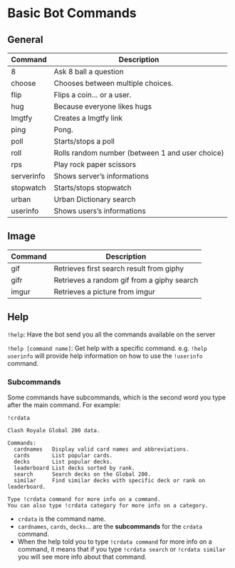 # Basic Bot Commands

## General

Command | Description
--- | ---
8 | Ask 8 ball a question
choose | Chooses between multiple choices.
flip | Flips a coin… or a user.
hug | Because everyone likes hugs
lmgtfy | Creates a lmgtfy link
ping | Pong.
poll | Starts/stops a poll
roll | Rolls random number (between 1 and user choice)
rps | Play rock paper scissors
serverinfo | Shows server’s informations
stopwatch | Starts/stops stopwatch
urban | Urban Dictionary search
userinfo | Shows users’s informations

## Image

Command	| Description
--- | ---
gif | Retrieves first search result from giphy
gifr | Retrieves a random gif from a giphy search
imgur | Retrieves a picture from imgur

## Help

`!help`: Have the bot send you all the commands available on the server

`!help [command name]`: Get help with a specific command. e.g. `!help userinfo` will provide help information on how to use the `!userinfo` command.

### Subcommands

Some commands have subcommands, which is the second word you type after the main command. For example:

```
!crdata

Clash Royale Global 200 data.

Commands:
  cardnames   Display valid card names and abbreviations.
  cards       List popular cards.
  decks       List popular decks.
  leaderboard List decks sorted by rank.
  search      Search decks on the Global 200.
  similar     Find similar decks with specific deck or rank on leaderboard.

Type !crdata command for more info on a command.
You can also type !crdata category for more info on a category.
```

- `crdata` is the command name.
- `cardnames`, `cards`, `decks`… are the **subcommands** for the `crdata` command.
- When the help told you to type `!crdata command` for more info on a command, it means that if you type `!crdata search` or `!crdata similar` you will see more info about that command.
